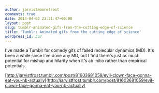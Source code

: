 ```yaml
---
author: jarvistmoorefrost
comments: true
date: 2014-04-03 23:31:47+00:00
layout: post
slug: tumblr-animated-gifs-from-the-cutting-edge-of-science
title: 'Tumblr: Animated gifs from the cutting edge of science'
wordpress_id: 337
---
```


I've made a Tumblr for comedy gifs of failed molecular dynamics (MD). It's been a while since I've done any MD, but I find there's just as much potential for mishap and hilarity when it's ab initio rather than empirical potentials.

[http://jarvistfrost.tumblr.com/post/81603681059/evil-clown-face-gonna-eat-you-nb-actually](http://jarvistfrost.tumblr.com/post/81603681059/evil-clown-face-gonna-eat-you-nb-actually)
